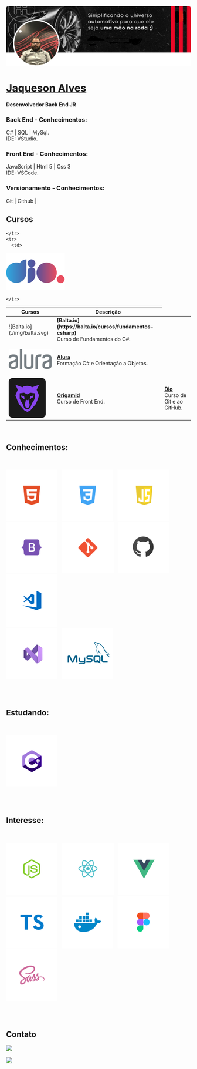 ![Jaqueson Alves](./img/Banner.png)
# <b>[Jaqueson Alves](linkedin.com/in/ajcordeiro)</b> 
<b> Desenvolvedor Back End JR </b>

### Back End - Conhecimentos:<br>
C# | SQL | MySql.<br> 
IDE:
VStudio.<br>

### Front End - Conhecimentos:<br>
JavaScript | Html 5 | Css 3 <br>
IDE:
VSCode.<br>

### Versionamento - Conhecimentos:<br>
Git | Github | 
<br>

## <b>Cursos</b>
<table>
  <thead>
    <tr>
      <th>Cursos</th>
      <th>Descrição</th>
  </thead>
  <tbody>
    <tr>
      <td>
![Balta.io](./img/balta.svg)
      </td>
      <td>
        <b>[Balta.io](https://balta.io/cursos/fundamentos-csharp)</b><br>
        Curso de Fundamentos do C#.
      </td>
    </tr>
    <tr>
      <td>

![Alura](./img/alura.svg)
      </td>
      <td>
        <b>[Alura](https://www.alura.com.br)</b><br>
        Formação C# e Orientação a Objetos.
      </td>
    </tr>
    <tr>
      <td>
![Origamid](./img/origamid.svg)
      </td>
      <td>
        <b>[Origamid](https://www.origamid.com)</b><br>
        Curso de Front End.
      </td>
      
    </tr>
    <tr>
      <td>
![Dio](./img/Dio.svg)
      </td>
      <td>
        <b>[Dio](https://www.dio.me/)</b><br>
        Curso de Git e ao GitHub.
      </td>
      
    </tr>
  </tbody>
</table>
<br>

## <b>Conhecimentos</b>:
<div style="display: inline_block; text-decoration: none; margin-bottom: 30px"><br>

  ![HTML](./img/html.svg) &nbsp;
  ![CSS](./img/css.svg) &nbsp;
  ![JS](./img/jscript.svg) &nbsp;
  ![Bootstrap](./img/bootstrap.svg) &nbsp;
  ![Git](./img/git.svg) &nbsp;
  ![GitHub](./img/Github.svg) &nbsp;
  ![VSCode](./img/vscode.svg) &nbsp;  
  ![VStudio](./img/VStudio.svg) &nbsp;
  ![MySql](./img/MySql.svg) &nbsp;
</div>
<br>

## <b>Estudando:</b>
<div style="display: inline_block; text-decoration: none; margin-bottom: 30px"><br>
  
  ![CSharp](./img/CSharp.svg) &nbsp; 

  
  
</div>
<br>

## <b>Interesse: </b>
<div style="display: inline_block; text-decoration: none; margin-bottom: 30px"><br>

  ![NodeJS](./img/nodejs.svg) &nbsp;
  ![ReactJS](./img/reactjs.svg) &nbsp;
  ![VueJS](./img/vuejs.svg) &nbsp;
  ![TS](./img/ts.svg) &nbsp;
  ![Docker](./img/docker.svg) &nbsp;
  ![Figma](./img/figma.svg) &nbsp;
  ![Sass](./img/sass.svg) &nbsp;

</div>
<br>

## <b>Contato</b>
<div>

  <a href="mailto: jaquesonalves@hotmail.com"><img src="https://img.shields.io/badge/Email-jaquesonalves@hotmail.com-lightgrey?style=for-the-badge&logo=Gmail&logoColor=white"></a> &nbsp;
  
  <a href="https://www.linkedin.com/in/ajcordeiro/" target="_blank"><img src="https://img.shields.io/badge/Linkedin-ajcordeiro-blue?style=for-the-badge&logo=Linkedin&logoColor=white"></a> &nbsp;
  
</div>
<br>

